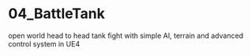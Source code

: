 # 04_BattleTank
open world head to head tank fight with simple AI, terrain and advanced control system in UE4
